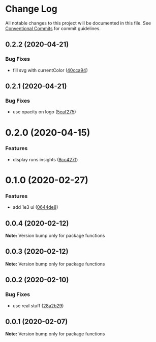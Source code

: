 # Change Log

All notable changes to this project will be documented in this file.
See [Conventional Commits](https://conventionalcommits.org) for commit guidelines.

## 0.2.2 (2020-04-21)


### Bug Fixes

* fill svg with currentColor ([40cca94](https://github.com/rfoel/run/commit/40cca94b0fcb1788b91fe4e3b5028f1202b003ce))





## 0.2.1 (2020-04-21)


### Bug Fixes

* use opacity on logo ([5eaf275](https://github.com/rfoel/run/commit/5eaf27574e5d37e1e50f62dc280755b03f883db4))





# 0.2.0 (2020-04-15)


### Features

* display runs insights ([8cc427f](https://github.com/rfoel/run/commit/8cc427f10c7e7ec78fe7b1b652ea2d60413d1794))





# 0.1.0 (2020-02-27)


### Features

* add 1e3 ui ([0644de8](https://github.com/rfoel/run/commit/0644de8e99bf7b765a45b95ea7ab54c2a21b2575))





## 0.0.4 (2020-02-12)

**Note:** Version bump only for package functions





## 0.0.3 (2020-02-12)

**Note:** Version bump only for package functions





## 0.0.2 (2020-02-10)


### Bug Fixes

* use real stuff ([28a2b29](https://github.com/rfoel/run/commit/28a2b29df019435aa27d7373c151bf08c55bda97))





## 0.0.1 (2020-02-07)

**Note:** Version bump only for package functions
